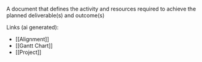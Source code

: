 A document that defines the activity and resources required to achieve the planned deliverable(s) and outcome(s)

Links (ai generated):
 - [[Alignment]]
 - [[Gantt Chart]]
 - [[Project]]
